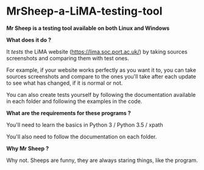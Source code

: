 # MrSheep-a-LiMA-testing-tool

**Mr Sheep is a testing tool available on both Linux and Windows**


**What does it do ?**

It *tests* the LiMA website (https://lima.soc.port.ac.uk/) by taking sources screenshots
and comparing them with test ones.

For example, if your website works perfectly as you want it to, you can take sources screenshots and compare to the ones you'll take after each update to see what has changed, if it is normal or not.

You can also create tests yourself by following the documentation available in each folder and following the examples in the code.

**What are the requirements for these programs ?**

You'll need to learn the basics in Python 3 / Python 3.5 / xpath

You'll also need to follow the documentation on each folder.

**Why Mr Sheep ?**

Why not. Sheeps are funny, they are always staring things, like the program.



